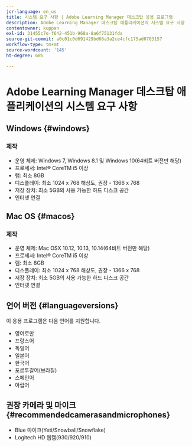 ```yaml
---
jcr-language: en_us
title: 시스템 요구 사항 | Adobe Learning Manager 데스크탑 응용 프로그램
description: Adobe Learning Manager 데스크탑 애플리케이션의 시스템 요구 사항
contentowner: kuppan
exl-id: 31455c7e-f642-451b-968a-8a6f75131fda
source-git-commit: a0c01c0d691429bd66a3a2ce4cfc175ad0703157
workflow-type: tm+mt
source-wordcount: '145'
ht-degree: 68%

---
```


# Adobe Learning Manager 데스크탑 애플리케이션의 시스템 요구 사항

## Windows {#windows}

### 제작

* 운영 체제: Windows 7, Windows 8.1 및 Windows 10(64비트 버전만 해당)
* 프로세서: Intel® CoreTM i5 이상
* 램: 최소 8GB
* 디스플레이: 최소 1024 x 768 해상도, 권장 - 1366 x 768
* 저장 장치: 최소 5GB의 사용 가능한 하드 디스크 공간
* 인터넷 연결

## Mac OS {#macos}

### 제작

* 운영 체제: Mac OSX 10.12, 10.13, 10.14(64비트 버전만 해당)
* 프로세서: Intel® CoreTM i5 이상
* 램: 최소 8GB
* 디스플레이: 최소 1024 x 768 해상도, 권장 - 1366 x 768
* 저장 장치: 최소 5GB의 사용 가능한 하드 디스크 공간
* 인터넷 연결

## 언어 버전 {#languageversions}

이 응용 프로그램은 다음 언어를 지원합니다.

* 영어로만
* 프랑스어
* 독일어
* 일본어
* 한국어
* 포르투갈어(브라질)
* 스페인어
* 아랍어

## 권장 카메라 및 마이크 {#recommendedcamerasandmicrophones}

* Blue 마이크(Yeti/Snowball/Snowflake)
* Logitech HD 웹캠(930/920/910)

